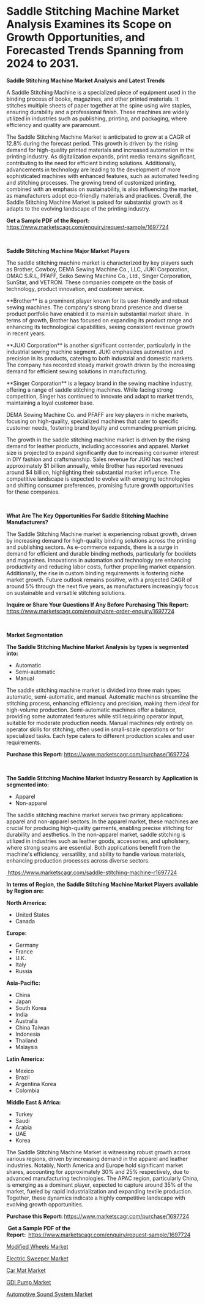 <p><h1>Saddle Stitching Machine Market Analysis Examines its Scope on Growth Opportunities, and Forecasted Trends Spanning from 2024 to 2031.</h1></p><p><strong>Saddle Stitching Machine Market Analysis and Latest Trends</strong></p>
<p><p>A Saddle Stitching Machine is a specialized piece of equipment used in the binding process of books, magazines, and other printed materials. It stitches multiple sheets of paper together at the spine using wire staples, ensuring durability and a professional finish. These machines are widely utilized in industries such as publishing, printing, and packaging, where efficiency and quality are paramount.</p><p>The Saddle Stitching Machine Market is anticipated to grow at a CAGR of 12.8% during the forecast period. This growth is driven by the rising demand for high-quality printed materials and increased automation in the printing industry. As digitalization expands, print media remains significant, contributing to the need for efficient binding solutions. Additionally, advancements in technology are leading to the development of more sophisticated machines with enhanced features, such as automated feeding and stitching processes. The growing trend of customized printing, combined with an emphasis on sustainability, is also influencing the market, as manufacturers adopt eco-friendly materials and practices. Overall, the Saddle Stitching Machine Market is poised for substantial growth as it adapts to the evolving landscape of the printing industry.</p></p>
<p><strong>Get a Sample PDF of the Report:&nbsp;</strong> <a href="https://www.marketscagr.com/enquiry/request-sample/1697724?utm_campaign=1278&utm_medium=2&utm_source=Github&utm_content=ia&utm_term=03102024&utm_id=saddle-stitching-machine">https://www.marketscagr.com/enquiry/request-sample/1697724</a></p>
<p>&nbsp;</p>
<p><strong>Saddle Stitching Machine Major Market Players</strong></p>
<p><p>The saddle stitching machine market is characterized by key players such as Brother, Cowboy, DEMA Sewing Machine Co., LLC, JUKI Corporation, OMAC S.R.L, PFAFF, Seiko Sewing Machine Co., Ltd., Singer Corporation, SunStar, and VETRON. These companies compete on the basis of technology, product innovation, and customer service.</p><p>**Brother** is a prominent player known for its user-friendly and robust sewing machines. The company's strong brand presence and diverse product portfolio have enabled it to maintain substantial market share. In terms of growth, Brother has focused on expanding its product range and enhancing its technological capabilities, seeing consistent revenue growth in recent years.</p><p>**JUKI Corporation** is another significant contender, particularly in the industrial sewing machine segment. JUKI emphasizes automation and precision in its products, catering to both industrial and domestic markets. The company has recorded steady market growth driven by the increasing demand for efficient sewing solutions in manufacturing.</p><p>**Singer Corporation** is a legacy brand in the sewing machine industry, offering a range of saddle stitching machines. While facing strong competition, Singer has continued to innovate and adapt to market trends, maintaining a loyal customer base.</p><p>DEMA Sewing Machine Co. and PFAFF are key players in niche markets, focusing on high-quality, specialized machines that cater to specific customer needs, fostering brand loyalty and commanding premium pricing.</p><p>The growth in the saddle stitching machine market is driven by the rising demand for leather products, including accessories and apparel. Market size is projected to expand significantly due to increasing consumer interest in DIY fashion and craftsmanship. Sales revenue for JUKI has reached approximately $1 billion annually, while Brother has reported revenues around $4 billion, highlighting their substantial market influence. The competitive landscape is expected to evolve with emerging technologies and shifting consumer preferences, promising future growth opportunities for these companies.</p></p>
<p>&nbsp;</p>
<p><strong>What Are The Key Opportunities For Saddle Stitching Machine Manufacturers?</strong></p>
<p><p>The Saddle Stitching Machine market is experiencing robust growth, driven by increasing demand for high-quality binding solutions across the printing and publishing sectors. As e-commerce expands, there is a surge in demand for efficient and durable binding methods, particularly for booklets and magazines. Innovations in automation and technology are enhancing productivity and reducing labor costs, further propelling market expansion. Additionally, the rise in custom binding requirements is fostering niche market growth. Future outlook remains positive, with a projected CAGR of around 5% through the next five years, as manufacturers increasingly focus on sustainable and versatile stitching solutions.</p></p>
<p><strong>Inquire or Share Your Questions If Any Before Purchasing This Report:</strong> <a href="https://www.marketscagr.com/enquiry/pre-order-enquiry/1697724?utm_campaign=1278&utm_medium=2&utm_source=Github&utm_content=ia&utm_term=03102024&utm_id=saddle-stitching-machine">https://www.marketscagr.com/enquiry/pre-order-enquiry/1697724</a></p>
<p>&nbsp;</p>
<p><strong>Market Segmentation</strong></p>
<p><strong>The Saddle Stitching Machine Market Analysis by types is segmented into:</strong></p>
<p><ul><li>Automatic</li><li>Semi-automatic</li><li>Manual</li></ul></p>
<p><p>The saddle stitching machine market is divided into three main types: automatic, semi-automatic, and manual. Automatic machines streamline the stitching process, enhancing efficiency and precision, making them ideal for high-volume production. Semi-automatic machines offer a balance, providing some automated features while still requiring operator input, suitable for moderate production needs. Manual machines rely entirely on operator skills for stitching, often used in small-scale operations or for specialized tasks. Each type caters to different production scales and user requirements.</p></p>
<p><strong>Purchase this Report:&nbsp;</strong><a href="https://www.marketscagr.com/purchase/1697724?utm_campaign=1278&utm_medium=2&utm_source=Github&utm_content=ia&utm_term=03102024&utm_id=saddle-stitching-machine">https://www.marketscagr.com/purchase/1697724</a></p>
<p>&nbsp;</p>
<p><strong>The Saddle Stitching Machine Market Industry Research by Application is segmented into:</strong></p>
<p><ul><li>Apparel</li><li>Non-apparel</li></ul></p>
<p><p>The saddle stitching machine market serves two primary applications: apparel and non-apparel sectors. In the apparel market, these machines are crucial for producing high-quality garments, enabling precise stitching for durability and aesthetics. In the non-apparel market, saddle stitching is utilized in industries such as leather goods, accessories, and upholstery, where strong seams are essential. Both applications benefit from the machine's efficiency, versatility, and ability to handle various materials, enhancing production processes across diverse sectors.</p></p>
<p><a href="https://www.marketscagr.com/saddle-stitching-machine-r1697724?utm_campaign=1278&utm_medium=2&utm_source=Github&utm_content=ia&utm_term=03102024&utm_id=saddle-stitching-machine">&nbsp;https://www.marketscagr.com/saddle-stitching-machine-r1697724</a></p>
<p><strong>In terms of Region, the Saddle Stitching Machine Market Players available by Region are:</strong></p>
<p>
    <p> <strong> North America: </strong>
        <ul>
            <li>United States</li>
            <li>Canada</li>
        </ul>
        </p> 
    <p> <strong> Europe: </strong>
        <ul>
            <li>Germany</li>
            <li>France</li>
            <li>U.K.</li>
            <li>Italy</li>
            <li>Russia</li>
        </ul>
        </p> 
    <p> <strong> Asia-Pacific: </strong>
        <ul>
            <li>China</li>
            <li>Japan</li>
            <li>South Korea</li>
            <li>India</li>
            <li>Australia</li>
            <li>China Taiwan</li>
            <li>Indonesia</li>
            <li>Thailand</li>
            <li>Malaysia</li>
        </ul>
        </p> 
    <p> <strong> Latin America: </strong>
        <ul>
            <li>Mexico</li>
            <li>Brazil</li>
            <li>Argentina Korea</li>
            <li>Colombia</li>
        </ul>
        </p> 
    <p> <strong> Middle East & Africa: </strong>
        <ul>
            <li>Turkey</li>
            <li>Saudi</li>
            <li>Arabia</li>
            <li>UAE</li>
            <li>Korea</li>
        </ul>
    </p>
    </p>
<p><p>The Saddle Stitching Machine Market is witnessing robust growth across various regions, driven by increasing demand in the apparel and leather industries. Notably, North America and Europe hold significant market shares, accounting for approximately 30% and 25% respectively, due to advanced manufacturing technologies. The APAC region, particularly China, is emerging as a dominant player, expected to capture around 35% of the market, fueled by rapid industrialization and expanding textile production. Together, these dynamics indicate a highly competitive landscape with evolving growth opportunities.</p></p>
<p><strong>Purchase this Report: </strong><a href="https://www.marketscagr.com/purchase/1697724?utm_campaign=1278&utm_medium=2&utm_source=Github&utm_content=ia&utm_term=03102024&utm_id=saddle-stitching-machine">https://www.marketscagr.com/purchase/1697724</a></p>
<p>&nbsp;<strong>Get a Sample PDF of the Report:&nbsp;&nbsp;</strong><a href="https://www.marketscagr.com/enquiry/request-sample/1697724?utm_campaign=1278&utm_medium=2&utm_source=Github&utm_content=ia&utm_term=03102024&utm_id=saddle-stitching-machine">https://www.marketscagr.com/enquiry/request-sample/1697724</a></p>
<p><strong></strong></p>
<p><p><a href="https://www.linkedin.com/pulse/modified-wheels-market-size-share-competitive-landscape-trend-z50df?utm_campaign=1278&utm_medium=2&utm_source=Github&utm_content=ia&utm_term=03102024&utm_id=saddle-stitching-machine">Modified Wheels Market</a></p><p><a href="https://www.linkedin.com/pulse/electric-sweeper-market-outlook-complete-industry-analysis-qwuwf?utm_campaign=1278&utm_medium=2&utm_source=Github&utm_content=ia&utm_term=03102024&utm_id=saddle-stitching-machine">Electric Sweeper Market</a></p><p><a href="https://www.linkedin.com/pulse/car-mat-market-evolution-global-trends-regional-dynamics-2zrqf?utm_campaign=1278&utm_medium=2&utm_source=Github&utm_content=ia&utm_term=03102024&utm_id=saddle-stitching-machine">Car Mat Market</a></p><p><a href="https://www.linkedin.com/pulse/gdi-pump-market-penetration-strategies-untapped-markets-growth-5fe4f?utm_campaign=1278&utm_medium=2&utm_source=Github&utm_content=ia&utm_term=03102024&utm_id=saddle-stitching-machine">GDI Pump Market</a></p><p><a href="https://www.linkedin.com/pulse/global-automotive-sound-system-market-status-2024-2031-ps5uf?utm_campaign=1278&utm_medium=2&utm_source=Github&utm_content=ia&utm_term=03102024&utm_id=saddle-stitching-machine">Automotive Sound System Market</a></p></p>